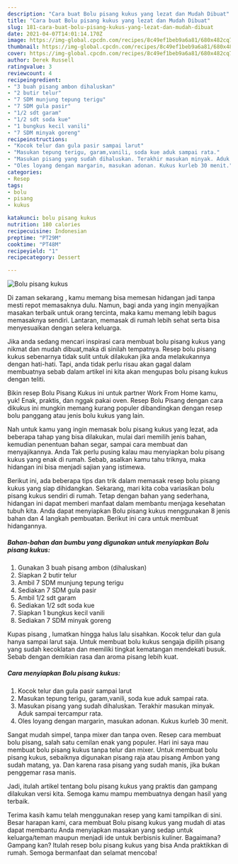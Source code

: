 ```yaml
---
description: "Cara buat Bolu pisang kukus yang lezat dan Mudah Dibuat"
title: "Cara buat Bolu pisang kukus yang lezat dan Mudah Dibuat"
slug: 181-cara-buat-bolu-pisang-kukus-yang-lezat-dan-mudah-dibuat
date: 2021-04-07T14:01:14.170Z
image: https://img-global.cpcdn.com/recipes/8c49ef1beb9a6a81/680x482cq70/bolu-pisang-kukus-foto-resep-utama.jpg
thumbnail: https://img-global.cpcdn.com/recipes/8c49ef1beb9a6a81/680x482cq70/bolu-pisang-kukus-foto-resep-utama.jpg
cover: https://img-global.cpcdn.com/recipes/8c49ef1beb9a6a81/680x482cq70/bolu-pisang-kukus-foto-resep-utama.jpg
author: Derek Russell
ratingvalue: 3
reviewcount: 4
recipeingredient:
- "3 buah pisang ambon dihaluskan"
- "2 butir telur"
- "7 SDM munjung tepung terigu"
- "7 SDM gula pasir"
- "1/2 sdt garam"
- "1/2 sdt soda kue"
- "1 bungkus kecil vanili"
- "7 SDM minyak goreng"
recipeinstructions:
- "Kocok telur dan gula pasir sampai larut"
- "Masukan tepung terigu, garam,vanili, soda kue aduk sampai rata."
- "Masukan pisang yang sudah dihaluskan. Terakhir masukan minyak. Aduk sampai tercampur rata."
- "Oles loyang dengan margarin, masukan adonan. Kukus kurleb 30 menit."
categories:
- Resep
tags:
- bolu
- pisang
- kukus

katakunci: bolu pisang kukus 
nutrition: 180 calories
recipecuisine: Indonesian
preptime: "PT29M"
cooktime: "PT48M"
recipeyield: "1"
recipecategory: Dessert

---
```



![Bolu pisang kukus](https://img-global.cpcdn.com/recipes/8c49ef1beb9a6a81/680x482cq70/bolu-pisang-kukus-foto-resep-utama.jpg)

Di zaman  sekarang , kamu memang bisa memesan hidangan jadi tanpa mesti repot memasaknya dulu. Namun, bagi anda yang ingin menyajikan masakan terbaik untuk orang tercinta, maka kamu memang lebih bagus memasaknya sendiri. Lantaran, memasak di rumah lebih sehat serta bisa menyesuaikan dengan selera keluarga.

Jika anda sedang mencari inspirasi cara membuat bolu pisang kukus yang nikmat dan mudah dibuat,maka di sinilah tempatnya. Resep bolu pisang kukus  sebenarnya tidak sulit untuk dilakukan jika anda melakukannya dengan hati-hati. Tapi, anda tidak perlu risau akan gagal dalam membuatnya 
sebab dalam artikel ini kita akan mengupas bolu pisang kukus dengan teliti.  

Bikin resep Bolu Pisang Kukus ini untuk partner Work From Home kamu, yuk! Enak, praktis, dan nggak pakai oven. Resep Bolu Pisang dengan cara dikukus ini mungkin memang kurang populer dibandingkan dengan resep bolu panggang atau jenis bolu kukus yang lain.

Nah untuk kamu yang ingin memasak bolu pisang kukus yang lezat, ada beberapa tahap yang bisa dilakukan, mulai dari memilih jenis bahan, kemudian penentuan bahan segar, sampai cara membuat dan menyajikannya. Anda Tak perlu pusing kalau mau menyiapkan bolu pisang kukus yang enak di rumah. Sebab, asalkan kamu  tahu triknya, maka hidangan ini bisa menjadi sajian yang istimewa.

Berikut ini, ada beberapa tips dan trik dalam memasak resep bolu pisang kukus yang siap dihidangkan. Sekarang, mari kita coba variasikan bolu pisang kukus sendiri di rumah. Tetap dengan bahan yang sederhana, hidangan ini dapat memberi manfaat dalam membantu menjaga kesehatan tubuh kita. Anda dapat menyiapkan Bolu pisang kukus menggunakan 8 jenis bahan dan 4 langkah pembuatan. Berikut ini cara untuk membuat hidangannya.

<!--inarticleads1-->

##### Bahan-bahan dan bumbu yang digunakan untuk menyiapkan Bolu pisang kukus:

1. Gunakan 3 buah pisang ambon (dihaluskan)
1. Siapkan 2 butir telur
1. Ambil 7 SDM munjung tepung terigu
1. Sediakan 7 SDM gula pasir
1. Ambil 1/2 sdt garam
1. Sediakan 1/2 sdt soda kue
1. Siapkan 1 bungkus kecil vanili
1. Sediakan 7 SDM minyak goreng


Kupas pisang , lumatkan hingga halus lalu sisahkan. Kocok telur dan gula hanya sampai larut saja. Untuk membuat bolu kukus sengaja dipilih pisang yang sudah kecoklatan dan memiliki tingkat kematangan mendekati busuk. Sebab dengan demikian rasa dan aroma pisang lebih kuat. 

<!--inarticleads2-->

##### Cara menyiapkan Bolu pisang kukus:

1. Kocok telur dan gula pasir sampai larut
1. Masukan tepung terigu, garam,vanili, soda kue aduk sampai rata.
1. Masukan pisang yang sudah dihaluskan. Terakhir masukan minyak. Aduk sampai tercampur rata.
1. Oles loyang dengan margarin, masukan adonan. Kukus kurleb 30 menit.


Sangat mudah simpel, tanpa mixer dan tanpa oven. Resep cara membuat bolu pisang, salah satu cemilan enak yang populer. Hari ini saya mau membuat bolu pisang kukus tanpa telur dan mixer. Untuk membuat bolu pisang kukus, sebaiknya digunakan pisang raja atau pisang Ambon yang sudah matang, ya. Dan karena rasa pisang yang sudah manis, jika bukan penggemar rasa manis. 

Jadi, itulah artikel tentang  bolu pisang kukus  yang praktis dan gampang dilakukan versi kita. Semoga kamu mampu membuatnya dengan hasil yang terbaik. 

Terima kasih kamu telah menggunakan resep yang kami tampilkan di sini. Besar harapan kami, cara membuat  Bolu pisang kukus yang mudah di atas dapat membantu Anda menyiapkan masakan yang sedap untuk keluarga/teman maupun menjadi ide untuk berbisnis kuliner. Bagaimana? Gampang kan? Itulah resep bolu pisang kukus yang bisa Anda praktikkan di rumah. Semoga bermanfaat dan selamat mencoba!

